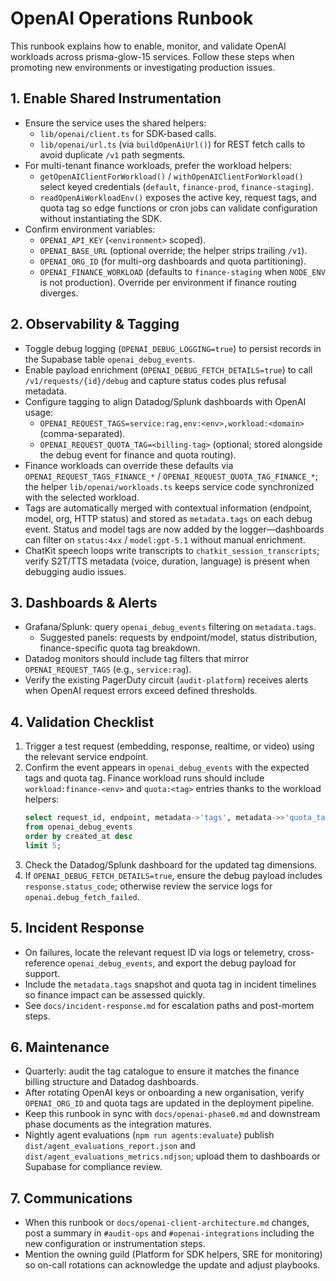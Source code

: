 # OpenAI Operations Runbook

This runbook explains how to enable, monitor, and validate OpenAI workloads
across prisma-glow-15 services. Follow these steps when promoting new
environments or investigating production issues.

## 1. Enable Shared Instrumentation
- Ensure the service uses the shared helpers:
  - `lib/openai/client.ts` for SDK-based calls.
  - `lib/openai/url.ts` (via `buildOpenAiUrl()`) for REST fetch calls to avoid
    duplicate `/v1` path segments.
- For multi-tenant finance workloads, prefer the workload helpers:
  - `getOpenAIClientForWorkload()` / `withOpenAIClientForWorkload()` select
    keyed credentials (`default`, `finance-prod`, `finance-staging`).
  - `readOpenAiWorkloadEnv()` exposes the active key, request tags, and quota
    tag so edge functions or cron jobs can validate configuration without
    instantiating the SDK.
- Confirm environment variables:
  - `OPENAI_API_KEY` (`<environment>` scoped).
  - `OPENAI_BASE_URL` (optional override; the helper strips trailing `/v1`).
  - `OPENAI_ORG_ID` (for multi-org dashboards and quota partitioning).
  - `OPENAI_FINANCE_WORKLOAD` (defaults to `finance-staging` when `NODE_ENV`
    is not production). Override per environment if finance routing diverges.

## 2. Observability & Tagging
- Toggle debug logging (`OPENAI_DEBUG_LOGGING=true`) to persist records in the
  Supabase table `openai_debug_events`.
- Enable payload enrichment (`OPENAI_DEBUG_FETCH_DETAILS=true`) to call
  `/v1/requests/{id}/debug` and capture status codes plus refusal metadata.
- Configure tagging to align Datadog/Splunk dashboards with OpenAI usage:
  - `OPENAI_REQUEST_TAGS=service:rag,env:<env>,workload:<domain>` (comma-separated).
  - `OPENAI_REQUEST_QUOTA_TAG=<billing-tag>` (optional; stored alongside the
    debug event for finance and quota routing).
- Finance workloads can override these defaults via
  `OPENAI_REQUEST_TAGS_FINANCE_*` / `OPENAI_REQUEST_QUOTA_TAG_FINANCE_*`; the
  helper `lib/openai/workloads.ts` keeps service code synchronized with the
  selected workload.
- Tags are automatically merged with contextual information (endpoint, model,
  org, HTTP status) and stored as `metadata.tags` on each debug event. Status
  and model tags are now added by the logger—dashboards can filter on
  `status:4xx` / `model:gpt-5.1` without manual enrichment.
- ChatKit speech loops write transcripts to `chatkit_session_transcripts`; verify
  S2T/TTS metadata (voice, duration, language) is present when debugging audio
  issues.

## 3. Dashboards & Alerts
- Grafana/Splunk: query `openai_debug_events` filtering on `metadata.tags`.
  - Suggested panels: requests by endpoint/model, status distribution,
    finance-specific quota tag breakdown.
- Datadog monitors should include tag filters that mirror `OPENAI_REQUEST_TAGS`
  (e.g., `service:rag`).
- Verify the existing PagerDuty circuit (`audit-platform`) receives alerts when
  OpenAI request errors exceed defined thresholds.

## 4. Validation Checklist
1. Trigger a test request (embedding, response, realtime, or video) using the
   relevant service endpoint.
2. Confirm the event appears in `openai_debug_events` with the expected tags and
   quota tag. Finance workload runs should include `workload:finance-<env>` and
   `quota:<tag>` entries thanks to the workload helpers:
   ```sql
   select request_id, endpoint, metadata->'tags', metadata->>'quota_tag'
   from openai_debug_events
   order by created_at desc
   limit 5;
   ```
3. Check the Datadog/Splunk dashboard for the updated tag dimensions.
4. If `OPENAI_DEBUG_FETCH_DETAILS=true`, ensure the debug payload includes
   `response.status_code`; otherwise review the service logs for
   `openai.debug_fetch_failed`.

## 5. Incident Response
- On failures, locate the relevant request ID via logs or telemetry,
  cross-reference `openai_debug_events`, and export the debug payload for
  support.
- Include the `metadata.tags` snapshot and quota tag in incident timelines so
  finance impact can be assessed quickly.
- See `docs/incident-response.md` for escalation paths and post-mortem steps.

## 6. Maintenance
- Quarterly: audit the tag catalogue to ensure it matches the finance billing
  structure and Datadog dashboards.
- After rotating OpenAI keys or onboarding a new organisation, verify
  `OPENAI_ORG_ID` and quota tags are updated in the deployment pipeline.
- Keep this runbook in sync with `docs/openai-phase0.md` and downstream phase
  documents as the integration matures.
- Nightly agent evaluations (`npm run agents:evaluate`) publish
  `dist/agent_evaluations_report.json` and
  `dist/agent_evaluations_metrics.ndjson`; upload them to dashboards or Supabase
  for compliance review.

## 7. Communications
- When this runbook or `docs/openai-client-architecture.md` changes, post a
  summary in `#audit-ops` and `#openai-integrations` including the new
  configuration or instrumentation steps.
- Mention the owning guild (Platform for SDK helpers, SRE for monitoring) so
  on-call rotations can acknowledge the update and adjust playbooks.
